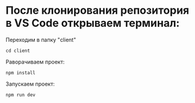 # После клонирования репозитория в VS Code открываем терминал:

Переходим в папку "client"
````
cd client
````

Раворачиваем проект:
````
npm install
````

Запускаем проект:
````
npm run dev
````
